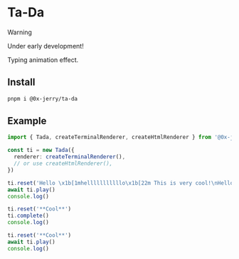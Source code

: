 # Ta-Da

> [!WARNING]
> Under early development!

Typing animation effect.

## Install

```sh
pnpm i @0x-jerry/ta-da
```

## Example

```ts
import { Tada, createTerminalRenderer, createHtmlRenderer } from '@0x-jerry/ta-da'

const ti = new Tada({
  renderer: createTerminalRenderer(),
  // or use createHtmlRenderer(),
})

ti.reset('Hello \x1b[1mhelllllllllllo\x1b[22m This is very cool!\nHello world!\n')
await ti.play()
console.log()

ti.reset('**Cool**')
ti.complete()
console.log()

ti.reset('**Cool**')
await ti.play()
console.log()
```
